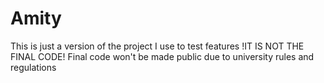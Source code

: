 # Amity
This is just a version of the project I use to test features
!IT IS NOT THE FINAL CODE!
Final code won't be made public due to university rules and regulations 
